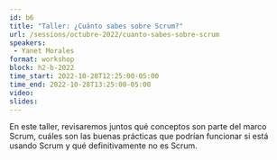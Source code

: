 ```yaml
---
id: b6
title: "Taller: ¿Cuánto sabes sobre Scrum?"
url: /sessions/octubre-2022/cuanto-sabes-sobre-scrum
speakers:
 - Yanet Morales
format: workshop
block: h2-b-2022
time_start: 2022-10-28T12:25:00-05:00
time_end: 2022-10-28T13:25:00-05:00
video:
slides:
---
```


En este taller, revisaremos juntos qué conceptos son parte del marco Scrum, cuáles son las buenas prácticas que podrían funcionar si está usando Scrum y qué definitivamente no es Scrum.
